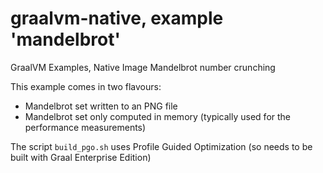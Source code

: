 # graalvm-native, example 'mandelbrot'
GraalVM Examples, Native Image Mandelbrot number crunching 

This example comes in two flavours: 
* Mandelbrot set written to an PNG file
* Mandelbrot set only computed in memory (typically used for the performance measurements)

The script `build_pgo.sh` uses Profile Guided Optimization (so needs to be built with Graal Enterprise Edition)
